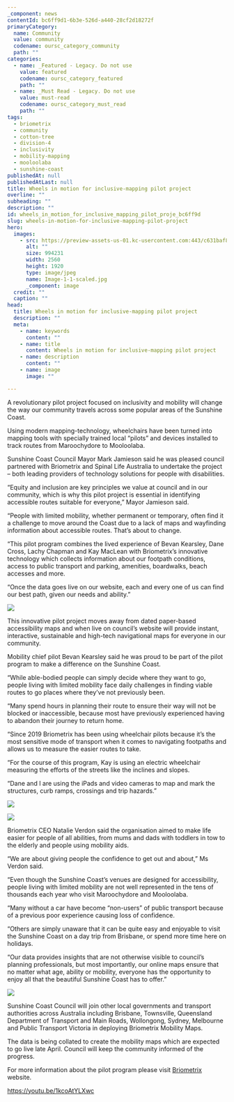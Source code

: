 ```yaml
---
_component: news
contentId: bc6ff9d1-6b3e-526d-a440-28cf2d18272f
primaryCategory:
  name: Community
  value: community
  codename: oursc_category_community
  path: ""
categories:
  - name: _Featured - Legacy. Do not use
    value: featured
    codename: oursc_category_featured
    path: ""
  - name: _Must Read - Legacy. Do not use
    value: must-read
    codename: oursc_category_must_read
    path: ""
tags:
  - briometrix
  - community
  - cotton-tree
  - division-4
  - inclusivity
  - mobility-mapping
  - mooloolaba
  - sunshine-coast
publishedAt: null
publishedAtLast: null
title: Wheels in motion for inclusive-mapping pilot project
overline: ""
subheading: ""
description: ""
id: wheels_in_motion_for_inclusive_mapping_pilot_proje_bc6ff9d
slug: wheels-in-motion-for-inclusive-mapping-pilot-project
hero:
  images:
    - src: https://preview-assets-us-01.kc-usercontent.com:443/c631baf8-1b46-001f-580c-d0001b68b4a8/fee281ee-a204-42aa-97f0-ea9710a67fe8/Image-1-1-scaled.jpg
      alt: ""
      size: 994231
      width: 2560
      height: 1920
      type: image/jpeg
      name: Image-1-1-scaled.jpg
      _component: image
  credit: ""
  caption: ""
head:
  title: Wheels in motion for inclusive-mapping pilot project
  description: ""
  meta:
    - name: keywords
      content: ""
    - name: title
      content: Wheels in motion for inclusive-mapping pilot project
    - name: description
      content: ""
    - name: image
      image: ""

---
```

A revolutionary pilot project focused on inclusivity and mobility will change the way our community travels across some popular areas of the Sunshine Coast.  

Using modern mapping-technology, wheelchairs have been turned into mapping tools with specially trained local “pilots” and devices installed to track routes from Maroochydore to Mooloolaba.

Sunshine Coast Council Mayor Mark Jamieson said he was pleased council partnered with Briometrix and Spinal Life Australia to undertake the project – both leading providers of technology solutions for people with disabilities.

“Equity and inclusion are key principles we value at council and in our community, which is why this pilot project is essential in identifying accessible routes suitable for everyone,” Mayor Jamieson said.

“People with limited mobility, whether permanent or temporary, often find it a challenge to move around the Coast due to a lack of maps and wayfinding information about accessible routes. That’s about to change.

“This pilot program combines the lived experience of Bevan Kearsley, Dane Cross, Lachy Chapman and Kay MacLean with Briometrix’s innovative technology which collects information about our footpath conditions, access to public transport and parking, amenities, boardwalks, beach accesses and more.

“Once the data goes live on our website, each and every one of us can find our best path, given our needs and ability.”

![](https://preview-assets-us-01.kc-usercontent.com:443/c631baf8-1b46-001f-580c-d0001b68b4a8/97faf849-7f10-4670-a41f-11717bdd4646/Image-3-683x1024.jpg)

This innovative pilot project moves away from dated paper-based accessibility maps and when live on council’s website will provide instant, interactive, sustainable and high-tech navigational maps for everyone in our community.

Mobility chief pilot Bevan Kearsley said he was proud to be part of the pilot program to make a difference on the Sunshine Coast.

“While able-bodied people can simply decide where they want to go, people living with limited mobility face daily challenges in finding viable routes to go places where they’ve not previously been.

“Many spend hours in planning their route to ensure their way will not be blocked or inaccessible, because most have previously experienced having to abandon their journey to return home.

“Since 2019 Briometrix has been using wheelchair pilots because it’s the most sensitive mode of transport when it comes to navigating footpaths and allows us to measure the easier routes to take.

“For the course of this program, Kay is using an electric wheelchair measuring the efforts of the streets like the inclines and slopes.

“Dane and I are using the iPads and video cameras to map and mark the structures, curb ramps, crossings and trip hazards.”

![](https://preview-assets-us-01.kc-usercontent.com:443/c631baf8-1b46-001f-580c-d0001b68b4a8/a3ceb898-dc47-435d-9498-aa4cbf22210d/20170713_132725010_iOS-1024x683.jpg)

![](https://preview-assets-us-01.kc-usercontent.com:443/c631baf8-1b46-001f-580c-d0001b68b4a8/a185fb43-37f9-4537-91a8-d420d3d988a0/20170713_132733180_iOS-1024x683.jpg)

Briometrix CEO Natalie Verdon said the organisation aimed to make life easier for people of all abilities, from mums and dads with toddlers in tow to the elderly and people using mobility aids.

“We are about giving people the confidence to get out and about,” Ms Verdon said.

“Even though the Sunshine Coast’s venues are designed for accessibility, people living with limited mobility are not well represented in the tens of thousands each year who visit Maroochydore and Mooloolaba.

“Many without a car have become “non-users” of public transport because of a previous poor experience causing loss of confidence.

“Others are simply unaware that it can be quite easy and enjoyable to visit the Sunshine Coast on a day trip from Brisbane, or spend more time here on holidays.

“Our data provides insights that are not otherwise visible to council’s planning professionals, but most importantly, our online maps ensure that no matter what age, ability or mobility, everyone has the opportunity to enjoy all that the beautiful Sunshine Coast has to offer.”

![](https://preview-assets-us-01.kc-usercontent.com:443/c631baf8-1b46-001f-580c-d0001b68b4a8/5a779305-7169-4ed7-ad9d-7fd74fd299df/Capture-3-770x1024.jpg)

Sunshine Coast Council will join other local governments and transport authorities across Australia including Brisbane, Townsville, Queensland Department of Transport and Main Roads, Wollongong, Sydney, Melbourne and Public Transport Victoria in deploying Briometrix Mobility Maps.  

The data is being collated to create the mobility maps which are expected to go live late April. Council will keep the community informed of the progress.  

For more information about the pilot program please visit [Briometrix](https://briometrix.com/)
&#x20;website.

<https://youtu.be/1kcoAtYLXwc>
